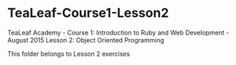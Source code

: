 # TeaLeaf-Course1-Lesson2

TeaLeaf Academy - Course 1: Introduction to Ruby and Web Development - August 2015
Lesson 2: Object Oriented Programming

This folder belongs to Lesson 2 exercises
